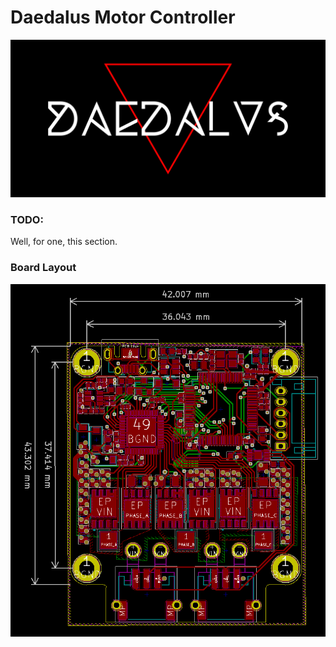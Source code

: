 # Daedalus Motor Controller

![Logo](docs/logo/Daedalus_Triangle.png)

### TODO:
Well, for one, this section.

### Board Layout
![Board Layout](docs/screenshots/Layout_Diagram.png)
